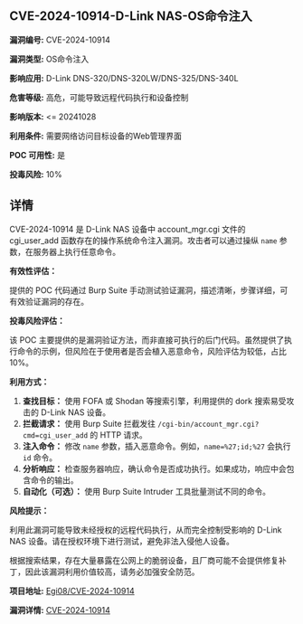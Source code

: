 ## CVE-2024-10914-D-Link NAS-OS命令注入

**漏洞编号:** CVE-2024-10914

**漏洞类型:** OS命令注入

**影响应用:** D-Link DNS-320/DNS-320LW/DNS-325/DNS-340L

**危害等级:** 高危，可能导致远程代码执行和设备控制

**影响版本:** <= 20241028

**利用条件:** 需要网络访问目标设备的Web管理界面

**POC 可用性:** 是

**投毒风险:** 10%

## 详情

CVE-2024-10914 是 D-Link NAS 设备中 account_mgr.cgi 文件的 cgi_user_add 函数存在的操作系统命令注入漏洞。攻击者可以通过操纵 `name` 参数，在服务器上执行任意命令。

**有效性评估：**

提供的 POC 代码通过 Burp Suite 手动测试验证漏洞，描述清晰，步骤详细，可有效验证漏洞的存在。

**投毒风险评估：**

该 POC 主要提供的是漏洞验证方法，而非直接可执行的后门代码。虽然提供了执行命令的示例，但风险在于使用者是否会植入恶意命令，风险评估为较低，占比10%。

**利用方式：**

1.  **查找目标：** 使用 FOFA 或 Shodan 等搜索引擎，利用提供的 dork 搜索易受攻击的 D-Link NAS 设备。
2.  **拦截请求：** 使用 Burp Suite 拦截发往 `/cgi-bin/account_mgr.cgi?cmd=cgi_user_add` 的 HTTP 请求。
3.  **注入命令：** 修改 `name` 参数，插入恶意命令。例如，`name=%27;id;%27` 会执行 `id` 命令。
4.  **分析响应：** 检查服务器响应，确认命令是否成功执行。如果成功，响应中会包含命令的输出。
5.  **自动化（可选）：** 使用 Burp Suite Intruder 工具批量测试不同的命令。

**风险提示：**

利用此漏洞可能导致未经授权的远程代码执行，从而完全控制受影响的 D-Link NAS 设备。请在授权环境下进行测试，避免非法入侵他人设备。

根据搜索结果，存在大量暴露在公网上的脆弱设备，且厂商可能不会提供修复补丁，因此该漏洞利用价值较高，请务必加强安全防范。

**项目地址:** [Egi08/CVE-2024-10914](https://github.com/Egi08/CVE-2024-10914)

**漏洞详情:** [CVE-2024-10914](https://nvd.nist.gov/vuln/detail/CVE-2024-10914)